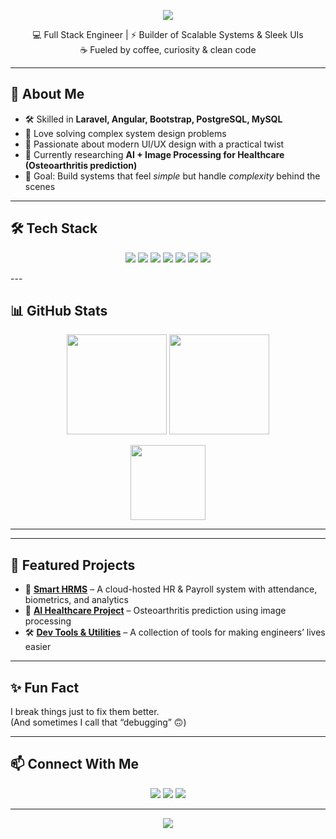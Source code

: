 <!-- Banner -->
<p align="center">
  <img src="https://capsule-render.vercel.app/api?type=waving&color=0:FF2D20,100:7952B3&height=200&section=header&text=Hi%20I'm%20Shamsaah%20👋&fontSize=40&fontColor=fff&animation=fadeIn&fontAlignY=35" />
</p>

<!-- Short Intro -->
<p align="center">
  💻 Full Stack Engineer | ⚡ Builder of Scalable Systems & Sleek UIs <br/>
  ☕ Fueled by coffee, curiosity & clean code
</p>

---

## 🚀 About Me
- 🛠 Skilled in **Laravel, Angular, Bootstrap, PostgreSQL, MySQL**  
- 🧩 Love solving complex system design problems  
- 🎨 Passionate about modern UI/UX design with a practical twist  
- 🌱 Currently researching **AI + Image Processing for Healthcare (Osteoarthritis prediction)**  
- 🎯 Goal: Build systems that feel *simple* but handle *complexity* behind the scenes  

---

## 🛠 Tech Stack
<p align="center">
  <img src="https://img.shields.io/badge/PHP-777BB4?style=flat&logo=php&logoColor=white" />
  <img src="https://img.shields.io/badge/Laravel-FF2D20?style=flat&logo=laravel&logoColor=white" />
  <img src="https://img.shields.io/badge/JavaScript-F7DF1E?style=flat&logo=javascript&logoColor=black" />
  <img src="https://img.shields.io/badge/Angular-DD0031?style=flat&logo=angular&logoColor=white" />
  <img src="https://img.shields.io/badge/Bootstrap-7952B3?style=flat&logo=bootstrap&logoColor=white" />
  <img src="https://img.shields.io/badge/PostgreSQL-336791?style=flat&logo=postgresql&logoColor=white" />
  <img src="https://img.shields.io/badge/MySQL-4479A1?style=flat&logo=mysql&logoColor=white" />
</p>
---

## 📊 GitHub Stats
<p align="center">
  <img src="https://github-readme-stats.vercel.app/api?username=ShamsaAbdullahi&show_icons=true&theme=radical" height="160"/>
  <img src="https://github-readme-streak-stats.herokuapp.com/?user=ShamsaAbdullahi&theme=radical" height="160"/>
</p>

<p align="center">
  <img src="https://github-readme-stats.vercel.app/api/top-langs/?username=ShamsaAbdullahi&layout=compact&theme=radical" height="120"/>
</p>

---
---

## 🌟 Featured Projects
- 🚀 **[Smart HRMS](#)** – A cloud-hosted HR & Payroll system with attendance, biometrics, and analytics  
- 🧠 **[AI Healthcare Project](#)** – Osteoarthritis prediction using image processing  
- 🛠 **[Dev Tools & Utilities](#)** – A collection of tools for making engineers’ lives easier  

---

## ✨ Fun Fact
I break things just to fix them better.  
(And sometimes I call that “debugging” 🙃)

---

## 📫 Connect With Me
<p align="center">
  <a href="https://www.linkedin.com/in/shamsa-abdullahi-1a00421a1"><img src="https://img.shields.io/badge/LinkedIn-blue?style=for-the-badge&logo=linkedin" /></a>
  <a href="https://shamsaabdullahi.github.io/"><img src="https://img.shields.io/badge/Portfolio-000?style=for-the-badge&logo=firefox" /></a>
  <a href="mailto:shamsaabdullahi02@gmail.com"><img src="https://img.shields.io/badge/Email-D14836?style=for-the-badge&logo=gmail&logoColor=white" /></a>
</p>

---

<!-- Footer -->
<p align="center">
  <img src="https://capsule-render.vercel.app/api?type=waving&color=0:7952B3,100:FF2D20&height=120&section=footer"/>
</p>
